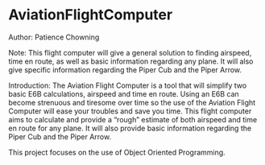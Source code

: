 # AviationFlightComputer
Author: Patience Chowning

Note: This flight computer will give a general solution to finding airspeed, time en route, as well as basic information regarding any plane. It will also give specific information regarding the Piper Cub and the Piper Arrow.

Introduction: 
The Aviation Flight Computer is a tool that will simplify two basic E6B calculations, airspeed and time en route. Using an E6B can become strenuous and tiresome over time so the use of the Aviation Flight Computer will ease your troubles and save you time. This flight computer aims to calculate and provide a “rough” estimate of both airspeed and time en route for any plane. It will also provide basic information regarding the Piper Cub and the Piper Arrow.

This project focuses on the use of Object Oriented Programming. 
